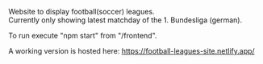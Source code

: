 Website to display football(soccer) leagues.  
Currently only showing latest matchday of the 1. Bundesliga (german).  

To run execute "npm start" from "/frontend".

A working version is hosted here: https://football-leagues-site.netlify.app/
